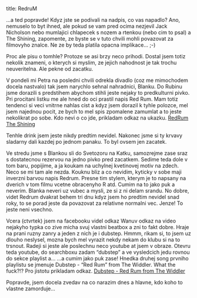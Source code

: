 title: RedruM

...a ted popravde! Kdyz jste se podivali na nadpis, co vas napadlo? Ano, nemuselo to byt ihned, ale pokud se vam pred ocima nezjevil Jack Nicholson nebo mumlajici chlapecek s nozem a rtenkou (nebo cim to psal) a The Shining, zapomente, ze byste se v tuto chvili mohli povazovat za filmovyho znalce. Ne ze by teda platila opacna implikace... ;-)

Proc ale pisu o tomhle? Protoze se asi brzy neco prihodi. Dostal jsem totiz nekolik znameni, o kterych si myslim, ze jejich nahodnost je tak trochu neuveritelna. Ale pekne od zacatku.

V pondeli mi Petra na posledni chvili odrekla divadlo (coz me mimochodem docela nastvalo) tak jsem narychlo sehnal nahradnici, Blanku. Do Rubinu jsme dorazili s predstihem abychom stihli jeste nejaky to predkulturni pivko. Pri procitani listku me ale hned do oci prastil napis Red Rum. Mam totiz tendenci si veci vnitrne nahlas cist a kdyz jsem dorazil k tyhle polozce, mel jsem najednou pocit, ze bych to mel spis zpomalene zamumlat a to jeste nekolikrat po sobe. Kdo nevi o co jde, prikladam odkaz na ukazku. [RedRum The Shining](http://www.youtube.com/watch?v=g874H2GBPlA)

Tenhle drink jsem jeste nikdy predtim nevidel. Nakonec jsme si ty krvavy sladarny dali kazdej po jednom panaku. To byl ovsem jen zacatek.

Ve stredu jsme s Blankou sli do Svetozoru na Katku, samozrejme zase sraz s dostatecnou rezervou na jedno pivko pred zacatkem. Sedime teda dole v tom baru, popijime, a ja koukam na uchylnej kvetinovej motiv na zdech. Neco se mi tam ale nezda. Kouknu bliz a co nevidim, kyticky v sobe maji inverzni barvou napis Redrum. Presne tim stylem, kterym je to napsany na dverich v tom filmu vcetne obracenyho R atd. Cumim na to jako puk a neverim. Blanka neveri uz vubec a mysli, ze si z ni delam srandu. No dobre, videt Redrum dvakrat behem tri dnu kdyz jsem ho predtim nevidel snad roky, to se porad jeste da povazovat za relativne normalni vec. Jenze! To jeste neni vsechno.

Vcera (ctvrtek) jsem na facebooku videl odkaz Wanuv odkaz na video nejakyho typka co zive micha svuj vlastni beatbox a zni to fakt dobre.
Hraje na prani ruzny zanry a jeden z nich je i dubstep. Hmmm, rikam si, to jsem uz dlouho neslysel,
mozna bych mel vyrazit nekdy nekam do klubu si na to trsnout. Radeji si jeste ale poslechnu neco youtube at jsem v obraze.
Otevru teda youtube, do searchboxu zadam “dubstep” a ve vysledcich jedu rovnou do sekce playlist a...
...a cumim jako puk zase! Hnedka druhej song prvniho playlistu se jmenuje Dubstep - “Red Rum” from The Widdler. What the fuck?!? Pro jistotu prikladam odkaz. [Dubstep - Red Rum from The Widdler](http://www.youtube.com/watch?v=EPlxFrFyo1Y&feature=PlayList&p=4879CEC06DF1932D&playnext=1&playnext_from=PL&index=1)

Popravde, jsem docela zvedav na co narazim dnes a hlavne, kdo koho to vlastne zamorduje...
